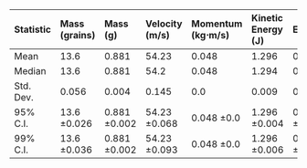 | Statistic   | Mass (grains)   | Mass (g)     | Velocity (m/s)   | Momentum (kg⋅m/s)   | Kinetic Energy (J)   | Efficiency   |
|:------------|:----------------|:-------------|:-----------------|:--------------------|:---------------------|:-------------|
| Mean        | 13.6            | 0.881        | 54.23            | 0.048               | 1.296                | 0.236        |
| Median      | 13.6            | 0.881        | 54.2             | 0.048               | 1.294                | 0.236        |
| Std. Dev.   | 0.056           | 0.004        | 0.145            | 0.0                 | 0.009                | 0.002        |
| 95% C.I.    | 13.6 ±0.026     | 0.881 ±0.002 | 54.23 ±0.068     | 0.048 ±0.0          | 1.296 ±0.004         | 0.236 ±0.001 |
| 99% C.I.    | 13.6 ±0.036     | 0.881 ±0.002 | 54.23 ±0.093     | 0.048 ±0.0          | 1.296 ±0.006         | 0.236 ±0.001 |